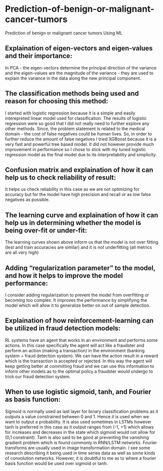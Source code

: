 # Prediction-of-benign-or-malignant-cancer-tumors
Prediction of benign or malignant cancer tumors Using ML

## Explaination of eigen-vectors and eigen-values and their importance:
In PCA - the eigen-vectors determine the principal direction of the variance and the eigen-values are the magnitude of the variance - they are used to explain the variance in the data along the new principal component.


## The classification methods being used and reason for choosing this method:
I started with logistic regression because it is a simple and easily interepreted linear model used for classification. The results of logistic regression were so good that I did not really need to further explore any other methods. Since, the problem statement is related to the medical domain - the cost of false negatives could be human lives. So, in order to further reduce the amount of false negatives I tried XGBoost because it is a very fast and powerful tree based model. It did not however provide much improvement in performance so I chose to stick with my tuned logistic regression model as the final model due to its interpretability and simplicity.

## Confusion matrix and explaination of how it can help us to check reliability of result:
It helps us check reliability in this case as we are not optimizing for accuracy but for the model have high precision and recall or as low false negatives as possible.

## The learning curve and explaination of how it can help us in determining whether the model is being over-fit or under-fit:
The learning curves shown above inform us that the model is not over fitting (test and train accuracies are similar) and it is not underfitting (all metrics are all very high)

## Adding “regularization parameter” to the model, and how it helps to improve the model performance:
I consider adding regularization to prevent the model from overfitting or becoming too complex. It improves the performance by simplifying the model which will allow it to generalize better on out of sample detection.

## Explaination of how reinforcement-learning can be utilized in fraud detection models:
RL systems have an agent that works in an environment and performs some actions. In this case specifically the agent will act like a fraudster and perform an action (making a transaction) in the environment (banking system + fraud detection system). We can have the action result in a reward which is the transaction is accepted or rejected. In this way the agent will keep getting better at committing fraud and we can use this information to inform other models as to the optimal policy a fraudster would undergo to trick our fraud detection system.

## When to use logistic sigmoid, tanh, and Fourier as basis function:
Sigmoid is normally used as last layer for binary classification problems as it outputs a value constrained between 0 and 1. Hence it is used when we want to output a probability. It is also used sometimes in LSTMs however tanh is preferred in this case as it output ranges from (-1, +1) which allows for increases and decreases in the state which sigmoid would not allow for (0,1 constraint). Tanh is also said to be good at preventing the vanishing gradient problem which is found commonly in RNN/LSTM networks. Fourier transforms are usually used in image transformation domain. I see some research describing it being used in time series data as well as some kinds of convolution networks. However, it is doubtful to me as to where a fourier basis function would be used over sigmoid or tanh.
